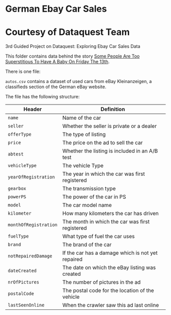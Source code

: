 # German Ebay Car Sales 
# Courtesy of Dataquest Team
3rd Guided Project on Dataquest: Exploring Ebay Car Sales Data

This folder contains data behind the story [Some People Are Too Superstitious To Have A Baby On Friday The 13th](http://fivethirtyeight.com/features/some-people-are-too-superstitious-to-have-a-baby-on-friday-the-13th/).

There is one file:

`autos.csv` contains a dataset of used cars from eBay Kleinanzeigen, a classifieds section of the German eBay website.

The file has the following structure:

Header | Definition
---|---------
`name` | Name of the car
`seller` | Whether the seller is private or a dealer
`offerType` | The type of listing
`price` | The price on the ad to sell the car
`abtest` | Whether the listing is included in an A/B test
`vehicleType` | The vehicle Type
`yearOfRegistration` | The year in which the car was first registered
`gearbox` | The transmission type
`powerPS` | The power of the car in PS
`model` | The car model name
`kilometer` | How many kilometers the car has driven
`monthOfRegistration` | The month in which the car was first registered
`fuelType` | What type of fuel the car uses
`brand` | The brand of the car
`notRepairedDamage` | If the car has a damage which is not yet repaired
`dateCreated` | The date on which the eBay listing was created
`nrOfPictures` | The number of pictures in the ad
`postalCode` | The postal code for the location of the vehicle
`lastSeenOnline` | When the crawler saw this ad last online
